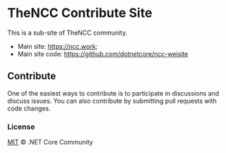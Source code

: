 # TheNCC Contribute Site

This is a sub-site of TheNCC community.

- Main site: https://ncc.work; 
- Main site code: https://github.com/dotnetcore/ncc-weisite

## Contribute

One of the easiest ways to contribute is to participate in discussions and discuss issues. You can also contribute by submitting pull requests with code changes.

### License

[MIT](LICENSE) © .NET Core Community
